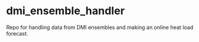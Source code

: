 # dmi_ensemble_handler
Repo for handling data from DMI ensembles and making an online heat load forecast.

